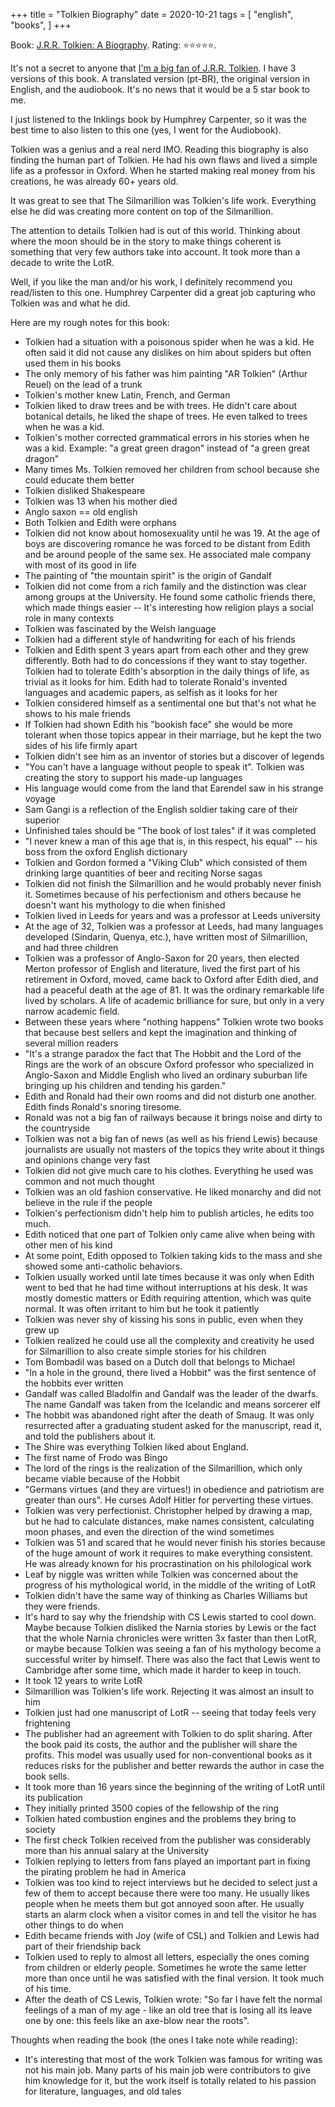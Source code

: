 +++
title = "Tolkien Biography"
date = 2020-10-21
tags = [
    "english",
    "books",
]
+++

Book: [J.R.R. Tolkien: A Biography](https://www.goodreads.com/review/show/3401638686). Rating: ⭐️⭐️⭐️⭐️⭐️.

It's not a secret to anyone that [I'm a big fan of J.R.R.
Tolkien](/oxford-tolkien). I have 3 versions of this book. A translated version
(pt-BR), the original version in English, and the audiobook. It's no news that
it would be a 5 star book to me.

I just listened to the Inklings book by Humphrey Carpenter, so it was the best
time to also listen to this one (yes, I went for the Audiobook).

Tolkien was a genius and a real nerd IMO. Reading this biography is also
finding the human part of Tolkien. He had his own flaws and lived a simple life
as a professor in Oxford. When he started making real money from his creations,
he was already 60+ years old.

It was great to see that The Silmarillion was Tolkien's life work. Everything
else he did was creating more content on top of the Silmarillion.

The attention to details Tolkien had is out of this world. Thinking about where
the moon should be in the story to make things coherent is something that very
few authors take into account. It took more than a decade to write the LotR.

Well, if you like the man and/or his work, I definitely recommend you
read/listen to this one. Humphrey Carpenter did a great job capturing who
Tolkien was and what he did.

Here are my rough notes for this book:

* Tolkien had a situation with a poisonous spider when he was a kid. He often
  said it did not cause any dislikes on him about spiders but often used them
  in his books
* The only memory of his father was him painting "AR Tolkien" (Arthur Reuel) on
  the lead of a trunk
* Tolkien's mother knew Latin, French, and German
* Tolkien liked to draw trees and be with trees. He didn't care about botanical
  details, he liked the shape of trees. He even talked to trees when he was a
  kid.
* Tolkien's mother corrected grammatical errors in his stories when he was a
  kid. Example: "a great green dragon" instead of "a green great dragon"
* Many times Ms. Tolkien removed her children from school because she could
  educate them better
* Tolkien disliked Shakespeare
* Tolkien was 13 when his mother died
* Anglo saxon == old english
* Both Tolkien and Edith were orphans
* Tolkien did not know about homosexuality until he was 19. At the age of boys
  are discovering romance he was forced to be distant from Edith and be around
  people of the same sex. He associated male company with most of its good in
  life
* The painting of "the mountain spirit" is the origin of Gandalf
* Tolkien did not come from a rich family and the distinction was clear among
  groups at the University. He found some catholic friends there, which made
  things easier -- It's interesting how religion plays a social role in many
  contexts
* Tolkien was fascinated by the Welsh language
* Tolkien had a different style of handwriting for each of his friends
* Tolkien and Edith spent 3 years apart from each other and they grew
  differently. Both had to do concessions if they want to stay together.
  Tolkien had to tolerate  Edith's absorption in the daily things of life, as
  trivial as it looks for him. Edith had to tolerate Ronald's invented
  languages and academic papers, as selfish as it looks for her
* Tolkien considered himself as a sentimental one but that's not what he shows
  to his male friends
* If Tolkien had shown Edith his "bookish face" she would be more tolerant when
  those topics appear in their marriage, but he kept the two sides of his life
  firmly apart
* Tolkien didn't see him as an inventor of stories but a discover of legends
* "You can't have a language without people to speak it". Tolkien was creating
  the story to support his made-up languages
* His language would come from the land that Earendel saw in his strange voyage
* Sam Gangi is a reflection of the English soldier taking care of their
  superior
* Unfinished tales should be "The book of lost tales" if it was completed
* "I never knew a man of this age that is, in this respect, his equal" -- his
  boss from the oxford English dictionary
* Tolkien and Gordon formed a "Viking Club" which consisted of them drinking
  large quantities of beer and reciting Norse sagas
* Tolkien did not finish the Silmarillion and he would probably never finish
  it. Sometimes because of his perfectionism and others because he doesn't want
  his mythology to die when finished
* Tolkien lived in Leeds for years and was a professor at Leeds university
* At the age of 32, Tolkien was a professor at Leeds, had many languages
  developed (Sindarin, Quenya, etc.), have written most of Silmarillion, and
  had three children
* Tolkien was a professor of Anglo-Saxon for 20 years, then elected Merton
  professor of English and literature, lived the first part of his retirement
  in Oxford, moved, came back to Oxford after Edith died, and had a peaceful
  death at the age of 81. It was the ordinary remarkable life lived by
  scholars. A life of academic brilliance for sure, but only in a very narrow
  academic field.
* Between these years where "nothing happens" Tolkien wrote two books that
  because best sellers and kept the imagination and thinking of several million
  readers
* "It's a strange paradox the fact that The Hobbit and the Lord of the Rings
  are the work of an obscure Oxford professor who specialized in Anglo-Saxon
  and Middle English who lived an ordinary suburban life bringing up his
  children and tending his garden."
* Edith and Ronald had their own rooms and did not disturb one another. Edith
  finds Ronald's snoring tiresome.
* Ronald was not a big fan of railways because it brings noise and dirty to the
  countryside
* Tolkien was not a big fan of news (as well as his friend Lewis) because
  journalists are usually not masters of the topics they write about it things
  and opinions change very fast
* Tolkien did not give much care to his clothes. Everything he used was common
  and not much thought
* Tolkien was an old fashion conservative. He liked monarchy and did not
  believe in the rule if the people
* Tolkien's perfectionism didn't help him to publish articles, he edits too
  much.
* Edith noticed that one part of Tolkien only came alive when being with other
  men of his kind
* At some point, Edith opposed to Tolkien taking kids to the mass and she
  showed some anti-catholic behaviors.
* Tolkien usually worked until late times because it was only when Edith went
  to bed that he had time without interruptions at his desk. It was mostly
  domestic matters or Edith requiring attention, which was quite normal. It was
  often irritant to him but he took it patiently
* Tolkien was never shy of kissing his sons in public, even when they grew up
* Tolkien realized he could use all the complexity and creativity he used for
  Silmarillion to also create simple stories for his children
* Tom Bombadil was based on a Dutch doll that belongs to Michael
* "In a hole in the ground, there lived a Hobbit" was the first sentence of the
  hobbits ever written
* Gandalf was called Bladolfin and Gandalf was the leader of the dwarfs. The
  name Gandalf was taken from the Icelandic and means sorcerer elf
* The hobbit was abandoned right after the death of Smaug. It was only
  resurrected after a graduating student asked for the manuscript, read it, and
  told the publishers about it.
* The Shire was everything Tolkien liked about England.
* The first name of Frodo was Bingo
* The lord of the rings is the realization of the Silmarillion, which only
  became viable because of the Hobbit
* "Germans virtues (and they are virtues!) in obedience and patriotism are
  greater than ours". He curses Adolf Hitler for perverting these virtues.
* Tolkien was very perfectionist. Christopher helped by drawing a map, but he
  had to calculate distances, make names consistent, calculating moon phases,
  and even the direction of the wind sometimes
* Tolkien was 51 and scared that he would never finish his stories because of
  the huge amount of work it requires to make everything consistent. He was
  already known for his procrastination on his philological work
* Leaf by niggle was written while Tolkien was concerned about the progress of
  his mythological world, in the middle of the writing of LotR
* Tolkien didn't have the same way of thinking as Charles Williams but they
  were friends.
* It's hard to say why the friendship with CS Lewis started to cool down. Maybe
  because Tolkien disliked the Narnia stories by Lewis or the fact that the
  whole Narnia chronicles were written 3x faster than then LotR, or maybe
  because Tolkien was seeing a fan of his mythology become a successful writer
  by himself. There was also the fact that Lewis went to Cambridge after some
  time, which made it harder to keep in touch.
* It took 12  years to write LotR
* Silmarillion was Tolkien's life work. Rejecting it was almost an insult to
  him
* Tolkien just had one manuscript of LotR -- seeing that today feels very
  frightening
* The publisher had an agreement with Tolkien to do split sharing. After the
  book paid its costs, the author and the publisher will share the profits.
  This model was usually used for non-conventional books as it reduces risks
  for the publisher and better rewards the author in case the book sells.
* It took more than 16 years since the beginning of the writing of LotR until
  its publication
* They initially printed 3500 copies of the fellowship of the ring
* Tolkien hated combustion engines and the problems they bring to society
* The first check Tolkien received from the publisher was considerably more
  than his annual salary at the University
* Tolkien replying to letters from fans played an important part in fixing the
  pirating problem he had in America
* Tolkien was too kind to reject interviews but he decided to select just a few
  of them to accept because there were too many. He usually likes people when
  he meets them but got annoyed soon after. He usually starts an alarm clock
  when a visitor comes in and tell the visitor he has other things to do when
* Edith became friends with Joy (wife of CSL) and Tolkien and Lewis had part of
  their friendship back
* Tolkien used to reply to almost all letters, especially the ones coming from
  children or elderly people. Sometimes he wrote the same letter more than once
  until he was satisfied with the final version. It took much of his time.
* After the death of CS Lewis, Tolkien wrote: "So far I have felt the normal
  feelings of a man of my age - like an old tree that is losing all its leave
  one by one: this feels like an axe-blow near the roots".

Thoughts when reading the book (the ones I take note while reading):

* It's interesting that most of the work Tolkien was famous for writing was not
  his main job. Many parts of his main job were contributors to give him
  knowledge for it, but the work itself is totally related to his passion for
  literature, languages, and old tales
